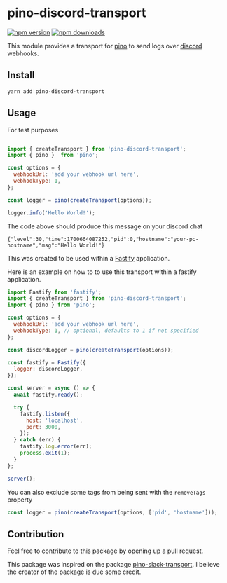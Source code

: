 # pino-discord-transport

[![npm version](https://img.shields.io/npm/v/pino-discord-transport)](https://www.npmjs.com/package/pino-discord-transport)
[![npm downloads](https://img.shields.io/npm/dm/pino-discord-transport.svg)](https://www.npmjs.com/package/pino-discord-transport)

This module provides a transport for [pino](https://github.com/pinojs/pino) to send logs over [discord](discord.com) webhooks.

## Install

```shell
yarn add pino-discord-transport
```

## Usage

For test purposes

```js

import { createTransport } from 'pino-discord-transport';
import { pino }  from 'pino';

const options = {
  webhookUrl: 'add your webhook url here',
  webhookType: 1,
};

const logger = pino(createTransport(options));

logger.info('Hello World!');

```

The code above should produce this message on your discord chat

```shell
{"level":30,"time":1700664087252,"pid":0,"hostname":"your-pc-hostname","msg":"Hello World!"}
```

This was created to be used within a [Fastify](https://github.com/fastify/fastify) application.

Here is an example on how to to use this transport within a fastify application.

```js
import Fastify from 'fastify';
import { createTransport } from 'pino-discord-transport';
import { pino } from 'pino';

const options = {
  webhookUrl: 'add your webhook url here', 
  webhookType: 1, // optional, defaults to 1 if not specified
};

const discordLogger = pino(createTransport(options));

const fastify = Fastify({
  logger: discordLogger,
});

const server = async () => {
  await fastify.ready();

  try {
    fastify.listen({
      host: 'localhost',
      port: 3000,
    });
  } catch (err) {
    fastify.log.error(err);
    process.exit(1);
  }
};

server();
```

You can also exclude some tags from being sent with the `removeTags` property

```js
const logger = pino(createTransport(options, ['pid', 'hostname']));
```

## Contribution

Feel free to contribute to this package by opening up a pull request.

This package was inspired on the package [pino-slack-transport](https://github.com/ChrisLahaye/pino-slack-transport). I believe the creator of the package is due some credit.
